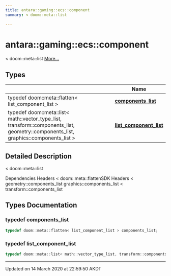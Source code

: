 ```yaml
---
title: antara::gaming::ecs::component
summary: < doom::meta::list  

---
```


# antara::gaming::ecs::component




< doom::meta::list  [More...](#detailed-description)







## Types

|                | Name           |
| -------------- | -------------- |
| typedef doom::meta::flatten< list_component_list > | **[components_list](Namespaces/namespaceantara_1_1gaming_1_1ecs_1_1component.md#typedef-components_list)**  |
| typedef doom::meta::list< math::vector_type_list, transform::components_list, geometry::components_list, graphics::components_list > | **[list_component_list](Namespaces/namespaceantara_1_1gaming_1_1ecs_1_1component.md#typedef-list_component_list)**  |





## Detailed Description

< doom::meta::list 

























Dependencies Headers < doom::meta::flattenSDK Headers < geometry::components_list graphics::components_list < transform::components_list 



## Types Documentation

### typedef components_list

```cpp
typedef doom::meta::flatten< list_component_list > components_list;
```




























### typedef list_component_list

```cpp
typedef doom::meta::list< math::vector_type_list, transform::components_list, geometry::components_list, graphics::components_list > list_component_list;
```

































-------------------------------

Updated on 14 March 2020 at 22:59:50 AKDT